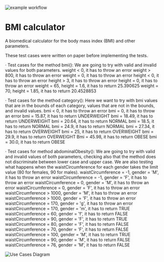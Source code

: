 ![example workflow](https://github.com/jmhorcas/bmicalc/actions/workflows/maven.yml/badge.svg)

# BMI calculator
A biomedical calculator for the body mass index (BMI) and other parameters.


These test cases were written on paper before implementing the tests.

· Test cases for the method bmi():
We are going to try with valid and invalid values for both parameters.
weight < 0, it has to throw an error
weight > 800, it has to throw an error
weight = 0, it has to throw an error
height < 0, it has to throw an error
height > 3, it has to throw an error
height = 0, it has to throw an error
weight = 65, height = 1.6, it has to return 25.390625 
weight = 70, height = 1.85, it has to return 20.4528853

· Test cases for the method category():
Here we want to try with bmi values that are in the bounds of each category, values that are not in the bounds, and invalid values.
bmi < 0, it has to throw an error
bmi = 0, it has to throw an error
bmi = 15.87, it has to return UNDERWEIGHT
bmi = 18.49, it has to return UNDERWEIGHT
bmi = 20.64, it has to return NORMAL
bmi = 18.5, it has to return NORMAL
bmi = 24.9, it has to return NORMAL
bmi = 27.34, it has to return OVERWEIGHT
bmi = 25, it has to return OVERWEIGHT
bmi = 29.9, it has to return OVERWEIGHT
Bmi = 45.98, it has to return OBESE
bmi = 30.0, it has to return OBESE

· Test cases for method abdominalObesity():
We are going to try with valid and invalid values of both parameters, checking also that the method does not discriminate between lower case and upper case. We are also testing what happens when the waistCircumference for each gender takes the limit value (80 for females, 90 for males).
waistCircumference = -1, gender = 'M', it has to throw an error
waistCircumference = -1, gender = 'F', it has to throw an error
waistCircumference = 0, gender = 'M', it has to throw an error
waistCircumference = 0, gender = 'F', it has to throw an error
waistCircumference > 1000, gender = 'M', it has to throw an error
waistCircumference > 1000, gender = 'F', it has to throw an error
waistCircumference = 170, gender = 'g', it has to throw an error
waistCircumference = 170, gender = 'm', it has to return TRUE
waistCircumference = 60, gender = 'f', it has to return FALSE
waistCircumference = 90, gender = 'F', it has to return TRUE
waistCircumference = 80, gender = 'F', it has to return FALSE
waistCircumference = 70, gender = 'F', it has to return FALSE
waistCircumference = 100, gender = 'M', it has to return TRUE
waistCircumference = 90, gender = 'M', it has to return FALSE
waistCircumference = 76, gender = 'M', it has to return FALSE

![Use Cases Diagram](https://github.com/susanfg/bmicalc/tree/main/Doc/CasosDeUso.png)



